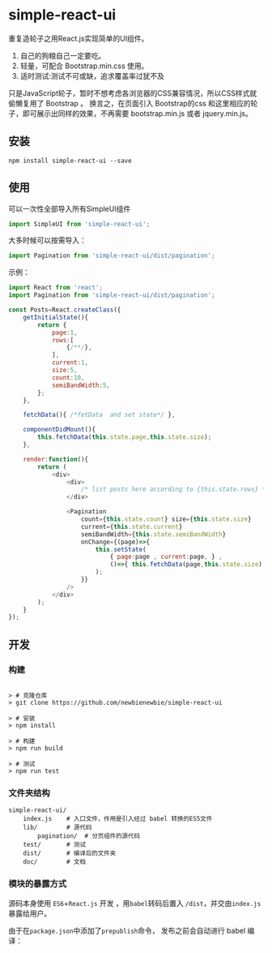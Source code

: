 # simple-react-ui

重复造轮子之用React.js实现简单的UI组件。

1. 自己的狗粮自己一定要吃。
2. 轻量，可配合 Bootstrap.min.css 使用。
2. 适时测试:测试不可或缺，追求覆盖率过犹不及

只是JavaScript轮子，暂时不想考虑各浏览器的CSS兼容情况，所以CSS样式就偷懒复用了 Bootstrap 。
换言之，在页面引入 Bootstrap的css 和这里相应的轮子，即可展示出同样的效果，不再需要 bootstrap.min.js 或者 jquery.min.js。

## 安装

```
npm install simple-react-ui --save
```

## 使用

可以一次性全部导入所有SimpleUI组件

```JavaScript
import SimpleUI from 'simple-react-ui';
```

大多时候可以按需导入：
```JavaScript
import Pagination from 'simple-react-ui/dist/pagination';
```



示例：

```JavaScript
import React from 'react';
import Pagination from 'simple-react-ui/dist/pagination';

const Posts=React.createClass({
    getInitialState(){
        return {
            page:1,
            rows:[
                {/**/},
            ],
            current:1,
            size:5,
            count:10,
            semiBandWidth:5,
        };
    },

    fetchData(){ /*fetData  and set state*/ },

    componentDidMount(){
        this.fetchData(this.state.page,this.state.size);
    },

    render:function(){
        return (
            <div>
                <div>
                    /* list posts here according to {this.state.rows} */
                </div>

                <Pagination 
                    count={this.state.count} size={this.state.size} 
                    current={this.state.current} 
                    semiBandWidth={this.state.semiBandWidth} 
                    onChange={(page)=>{ 
                        this.setState(
                            { page:page , current:page, } ,
                            ()=>{ this.fetchData(page,this.state.size) }
                        );
                    }}
                />                
            </div>
        );
    }
});
```

## 开发

### 构建

```

> # 克隆仓库
> git clone https://github.com/newbienewbie/simple-react-ui

> # 安装
> npm install 

> # 构建
> npm run build

> # 测试
> npm run test
```

### 文件夹结构

```
simple-react-ui/
    index.js    # 入口文件，作用是引入经过 babel 转换的ES5文件
    lib/        # 源代码
        pagination/  # 分页组件的源代码
    test/       # 测试 
    dist/       # 编译后的文件夹
    doc/        # 文档
```

### 模块的暴露方式

源码本身使用 `ES6`+`React.js` 开发 ，用`babel`转码后置入 `/dist`，并交由`index.js`暴露给用户。

由于在`package.json`中添加了`prepublish`命令， 发布之前会自动进行 babel 编译：
